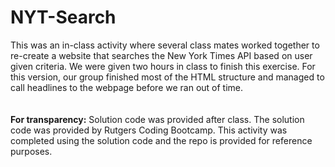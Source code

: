 # NYT-Search
This was an in-class activity where several class mates worked together to re-create a website that searches the New York Times API based on user given criteria. We were given two hours in class to finish this exercise. For this version, our group finished most of the HTML structure and managed to call headlines to the webpage before we ran out of time. <br> <br> <br>
<b>For transparency:</b>
Solution code was provided after class. The solution code was provided by Rutgers Coding Bootcamp. This activity was completed using the solution code and the repo is provided for reference purposes.
